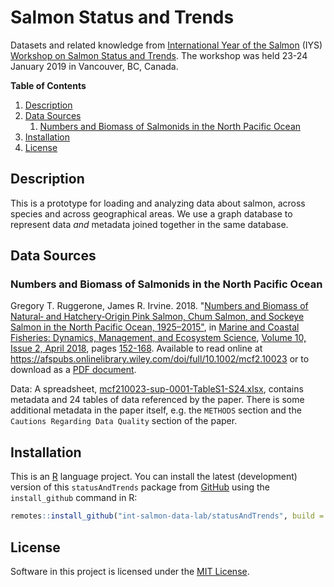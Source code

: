 # Salmon Status and Trends
Datasets and related knowledge from [International Year of the Salmon](https://yearofthesalmon.org/) (IYS) [Workshop on Salmon Status and Trends](https://yearofthesalmon.org/salmon_event/international-year-of-salmon-iys-workshop-on-salmon-status-and-trends/). The workshop was held 23-24 January 2019 in Vancouver, BC, Canada.

**Table of Contents**

1. [Description](#description)
1. [Data Sources](#data-sources)
    1. [Numbers and Biomass of Salmonids in the North Pacific Ocean](#numbers-and-biomass-of-salmonids-in-the-north-pacific-ocean)
1. [Installation](#installation)
1. [License](#license)

## Description
This is a prototype for loading and analyzing data about salmon, across species and across geographical areas. We use a graph database to represent data _and_ metadata joined together in the same database.

## Data Sources

### Numbers and Biomass of Salmonids in the North Pacific Ocean
Gregory T. Ruggerone, James R. Irvine. 2018. "[Numbers and Biomass of Natural‐ and Hatchery‐Origin Pink Salmon, Chum Salmon, and Sockeye Salmon in the North Pacific Ocean, 1925–2015"](https://afspubs.onlinelibrary.wiley.com/doi/full/10.1002/mcf2.10023), in [Marine and Coastal Fisheries: Dynamics, Management, and Ecosystem Science](https://afspubs.onlinelibrary.wiley.com/journal/19425120), [Volume 10, Issue 2, April 2018](https://afspubs.onlinelibrary.wiley.com/toc/19425120/2018/10/2), pages [152-168](https://afspubs.onlinelibrary.wiley.com/doi/full/10.1002/mcf2.10023). Available to read online at https://afspubs.onlinelibrary.wiley.com/doi/full/10.1002/mcf2.10023 or to download as a [PDF document](https://afspubs.onlinelibrary.wiley.com/doi/epdf/10.1002/mcf2.10023).

Data: A spreadsheet, [mcf210023-sup-0001-TableS1-S24.xlsx](https://afspubs.onlinelibrary.wiley.com/action/downloadSupplement?doi=10.1002%2Fmcf2.10023&file=mcf210023-sup-0001-TableS1-S24.xlsx), contains metadata and 24 tables of data referenced by the paper. There is some additional metadata in the paper itself, e.g. the `METHODS` section and the `Cautions Regarding Data Quality` section of the paper.

## Installation
This is an [R](https://www.r-project.org/) language project. You can install the latest (development) version of this `statusAndTrends` package from [GitHub](./) using the `install_github` command in R:

``` r
remotes::install_github("int-salmon-data-lab/statusAndTrends", build = TRUE, build_opts = "")
```

## License
Software in this project is licensed under the [MIT License](./LICENSE.md).

